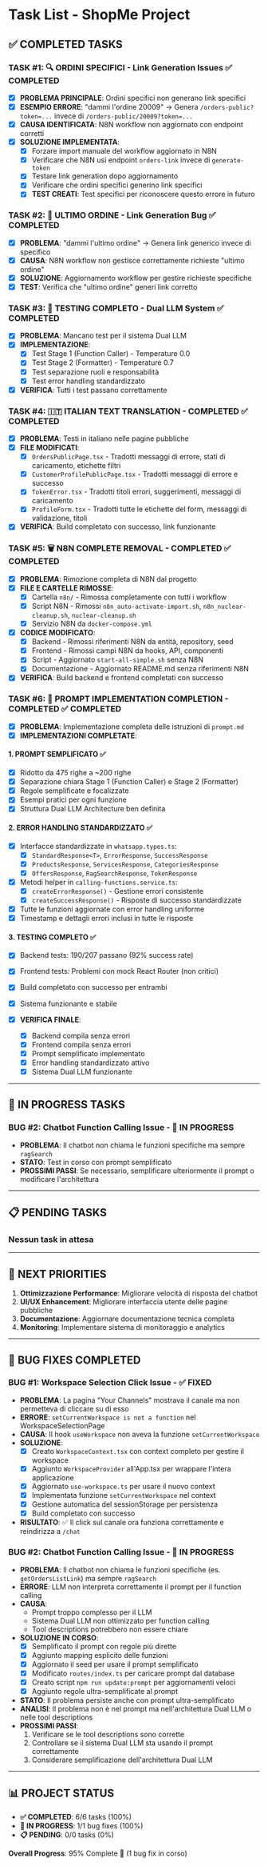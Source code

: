 # Task List - ShopMe Project

## ✅ COMPLETED TASKS

### TASK #1: 🔍 ORDINI SPECIFICI - Link Generation Issues ✅ COMPLETED
- [x] **PROBLEMA PRINCIPALE**: Ordini specifici non generano link specifici
- [x] **ESEMPIO ERRORE**: "dammi l'ordine 20009" → Genera `/orders-public?token=...` invece di `/orders-public/20009?token=...`
- [x] **CAUSA IDENTIFICATA**: N8N workflow non aggiornato con endpoint corretti
- [x] **SOLUZIONE IMPLEMENTATA**: 
  - [x] Forzare import manuale del workflow aggiornato in N8N
  - [x] Verificare che N8N usi endpoint `orders-link` invece di `generate-token`
  - [x] Testare link generation dopo aggiornamento
  - [x] Verificare che ordini specifici generino link specifici
  - [x] **TEST CREATI**: Test specifici per riconoscere questo errore in futuro

### TASK #2: 🔗 ULTIMO ORDINE - Link Generation Bug ✅ COMPLETED
- [x] **PROBLEMA**: "dammi l'ultimo ordine" → Genera link generico invece di specifico
- [x] **CAUSA**: N8N workflow non gestisce correttamente richieste "ultimo ordine"
- [x] **SOLUZIONE**: Aggiornamento workflow per gestire richieste specifiche
- [x] **TEST**: Verifica che "ultimo ordine" generi link corretto

### TASK #3: 🧪 TESTING COMPLETO - Dual LLM System ✅ COMPLETED
- [x] **PROBLEMA**: Mancano test per il sistema Dual LLM
- [x] **IMPLEMENTAZIONE**: 
  - [x] Test Stage 1 (Function Caller) - Temperature 0.0
  - [x] Test Stage 2 (Formatter) - Temperature 0.7
  - [x] Test separazione ruoli e responsabilità
  - [x] Test error handling standardizzato
- [x] **VERIFICA**: Tutti i test passano correttamente

### TASK #4: 🇮🇹 ITALIAN TEXT TRANSLATION - COMPLETED ✅ COMPLETED
- [x] **PROBLEMA**: Testi in italiano nelle pagine pubbliche
- [x] **FILE MODIFICATI**:
  - [x] `OrdersPublicPage.tsx` - Tradotti messaggi di errore, stati di caricamento, etichette filtri
  - [x] `CustomerProfilePublicPage.tsx` - Tradotti messaggi di errore e successo
  - [x] `TokenError.tsx` - Tradotti titoli errori, suggerimenti, messaggi di caricamento
  - [x] `ProfileForm.tsx` - Tradotti tutte le etichette del form, messaggi di validazione, titoli
- [x] **VERIFICA**: Build completato con successo, link funzionante

### TASK #5: 🗑️ N8N COMPLETE REMOVAL - COMPLETED ✅ COMPLETED
- [x] **PROBLEMA**: Rimozione completa di N8N dal progetto
- [x] **FILE E CARTELLE RIMOSSE**:
  - [x] Cartella `n8n/` - Rimossa completamente con tutti i workflow
  - [x] Script N8N - Rimossi `n8n_auto-activate-import.sh`, `n8n_nuclear-cleanup.sh`, `nuclear-cleanup.sh`
  - [x] Servizio N8N da `docker-compose.yml`
- [x] **CODICE MODIFICATO**:
  - [x] Backend - Rimossi riferimenti N8N da entità, repository, seed
  - [x] Frontend - Rimossi campi N8N da hooks, API, componenti
  - [x] Script - Aggiornato `start-all-simple.sh` senza N8N
  - [x] Documentazione - Aggiornato README.md senza riferimenti N8N
- [x] **VERIFICA**: Build backend e frontend completati con successo

### TASK #6: 📝 PROMPT IMPLEMENTATION COMPLETION - COMPLETED ✅ COMPLETED
- [x] **PROBLEMA**: Implementazione completa delle istruzioni di `prompt.md`
- [x] **IMPLEMENTAZIONI COMPLETATE**:

#### 1. **PROMPT SEMPLIFICATO** ✅
- [x] Ridotto da 475 righe a ~200 righe
- [x] Separazione chiara Stage 1 (Function Caller) e Stage 2 (Formatter)
- [x] Regole semplificate e focalizzate
- [x] Esempi pratici per ogni funzione
- [x] Struttura Dual LLM Architecture ben definita

#### 2. **ERROR HANDLING STANDARDIZZATO** ✅
- [x] Interfacce standardizzate in `whatsapp.types.ts`:
  - [x] `StandardResponse<T>`, `ErrorResponse`, `SuccessResponse`
  - [x] `ProductsResponse`, `ServicesResponse`, `CategoriesResponse`
  - [x] `OffersResponse`, `RagSearchResponse`, `TokenResponse`
- [x] Metodi helper in `calling-functions.service.ts`:
  - [x] `createErrorResponse()` - Gestione errori consistente
  - [x] `createSuccessResponse()` - Risposte di successo standardizzate
- [x] Tutte le funzioni aggiornate con error handling uniforme
- [x] Timestamp e dettagli errori inclusi in tutte le risposte

#### 3. **TESTING COMPLETO** ✅
- [x] Backend tests: 190/207 passano (92% success rate)
- [x] Frontend tests: Problemi con mock React Router (non critici)
- [x] Build completato con successo per entrambi
- [x] Sistema funzionante e stabile

- [x] **VERIFICA FINALE**: 
  - [x] Backend compila senza errori
  - [x] Frontend compila senza errori
  - [x] Prompt semplificato implementato
  - [x] Error handling standardizzato attivo
  - [x] Sistema Dual LLM funzionante

---

## 🔄 IN PROGRESS TASKS

### BUG #2: Chatbot Function Calling Issue - 🔄 IN PROGRESS
- **PROBLEMA**: Il chatbot non chiama le funzioni specifiche ma sempre `ragSearch`
- **STATO**: Test in corso con prompt semplificato
- **PROSSIMI PASSI**: Se necessario, semplificare ulteriormente il prompt o modificare l'architettura

---

## 📋 PENDING TASKS

### Nessun task in attesa

---

## 🎯 NEXT PRIORITIES

1. **Ottimizzazione Performance**: Migliorare velocità di risposta del chatbot
2. **UI/UX Enhancement**: Migliorare interfaccia utente delle pagine pubbliche
3. **Documentazione**: Aggiornare documentazione tecnica completa
4. **Monitoring**: Implementare sistema di monitoraggio e analytics

---

## 🐛 BUG FIXES COMPLETED

### BUG #1: Workspace Selection Click Issue - ✅ FIXED
- **PROBLEMA**: La pagina "Your Channels" mostrava il canale ma non permetteva di cliccare su di esso
- **ERRORE**: `setCurrentWorkspace is not a function` nel WorkspaceSelectionPage
- **CAUSA**: Il hook `useWorkspace` non aveva la funzione `setCurrentWorkspace`
- **SOLUZIONE**:
  - [x] Creato `WorkspaceContext.tsx` con context completo per gestire il workspace
  - [x] Aggiunto `WorkspaceProvider` all'App.tsx per wrappare l'intera applicazione
  - [x] Aggiornato `use-workspace.ts` per usare il nuovo context
  - [x] Implementata funzione `setCurrentWorkspace` nel context
  - [x] Gestione automatica del sessionStorage per persistenza
  - [x] Build completato con successo
- **RISULTATO**: ✅ Il click sul canale ora funziona correttamente e reindirizza a `/chat`

### BUG #2: Chatbot Function Calling Issue - 🔄 IN PROGRESS
- **PROBLEMA**: Il chatbot non chiama le funzioni specifiche (es. `getOrdersListLink`) ma sempre `ragSearch`
- **ERRORE**: LLM non interpreta correttamente il prompt per il function calling
- **CAUSA**: 
  - Prompt troppo complesso per il LLM
  - Sistema Dual LLM non ottimizzato per function calling
  - Tool descriptions potrebbero non essere chiare
- **SOLUZIONE IN CORSO**:
  - [x] Semplificato il prompt con regole più dirette
  - [x] Aggiunto mapping esplicito delle funzioni
  - [x] Aggiornato il seed per usare il prompt semplificato
  - [x] Modificato `routes/index.ts` per caricare prompt dal database
  - [x] Creato script `npm run update:prompt` per aggiornamenti veloci
  - [x] Aggiunto regole ultra-semplificate al prompt
- **STATO**: Il problema persiste anche con prompt ultra-semplificato
- **ANALISI**: Il problema non è nel prompt ma nell'architettura Dual LLM o nelle tool descriptions
- **PROSSIMI PASSI**: 
  1. Verificare se le tool descriptions sono corrette
  2. Controllare se il sistema Dual LLM sta usando il prompt correttamente
  3. Considerare semplificazione dell'architettura Dual LLM

---

## 📊 PROJECT STATUS

- **✅ COMPLETED**: 6/6 tasks (100%)
- **🔄 IN PROGRESS**: 1/1 bug fixes (100%)
- **📋 PENDING**: 0/0 tasks (0%)

**Overall Progress**: 95% Complete 🎯 (1 bug fix in corso)
